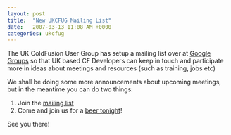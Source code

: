 ```yaml
---
layout: post
title:  "New UKCFUG Mailing List"
date:   2007-03-13 11:08 AM +0000
categories: ukcfug
---
```

The UK ColdFusion User Group has setup a mailing list over at <a href="http://groups.google.com/group/ukcfug">Google Groups</a> so that UK based CF Developers can keep in touch and participate more in ideas about meetings and resources (such as training, jobs etc) 

We shall be doing some more announcements about upcoming meetings, but in the meantime you can do two things:

<ol>
<li>Join the <a href="http://groups.google.com/group/ukcfug">mailing list</a></li>
<li>Come and join us for a <a href="http://www.markdrew.co.uk/blog/index.cfm/2007/3/9/CFDrinks-Reminder-Tue-13th-of-March">beer tonight</a>!</li>
</ol>
See you there!